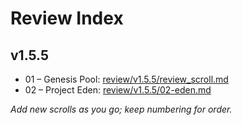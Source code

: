 # Review Index

## v1.5.5
- 01 – Genesis Pool: [review/v1.5.5/review_scroll.md](v1.5.5/review_scroll.md)
- 02 – Project Eden: [review/v1.5.5/02-eden.md](v1.5.5/02-eden.md)

_Add new scrolls as you go; keep numbering for order._
